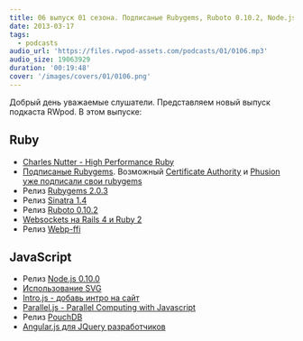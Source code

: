 ```yaml
---
title: 06 выпуск 01 сезона. Подписаные Rubygems, Ruboto 0.10.2, Node.js 0.10.0 и Angular.js для JQuery разработчиков
date: 2013-03-17
tags:
  - podcasts
audio_url: 'https://files.rwpod-assets.com/podcasts/01/0106.mp3'
audio_size: 19063929
duration: '00:19:48'
cover: '/images/covers/01/0106.png'
---
```


Добрый день уважаемые слушатели. Представляем новый выпуск подкаста RWpod. В этом выпуске:

## Ruby

- [Charles Nutter - High Performance Ruby](https://vimeo.com/61255646)
- [Подписаные Rubygems](http://blog.meldium.com/home/2013/3/3/signed-rubygems-part). Возможный [Certificate Authority](https://www.rubygems-openpgp-ca.org/) и [Phusion уже подписали свои rubygems](http://www.phusion.nl/about/gpg)
- Релиз [Rubygems 2.0.3](http://blog.rubygems.org/2013/03/11/2.0.3-released.html)
- Релиз [Sinatra 1.4](http://rkh.im/sinatra-1.4)
- Релиз [Ruboto 0.10.2](https://github.com/ruboto/ruboto/wiki/Ruboto-0.10.2-release-doc)
- [Websockets на Rails 4 и Ruby 2](http://www.pogoapp.com/blog/posts/websockets-on-rails-4-and-ruby-2)
- Релиз [Webp-ffi](http://leopard.in.ua/webp-ffi/)

## JavaScript

- Релиз [Node.js 0.10.0](http://blog.nodejs.org/2013/03/11/node-v0-10-0-stable/)
- [Использование SVG](http://css-tricks.com/using-svg/)
- [Intro.js - добавь интро на сайт](http://usablica.github.com/intro.js/)
- [Parallel.js - Parallel Computing with Javascript](http://adambom.github.com/parallel.js/)
- Релиз [PouchDB](http://pouchdb.com/)
- [Angular.js для JQuery разработчиков](http://blog.artlogic.com/2013/03/06/angularjs-for-jquery-developers/)
